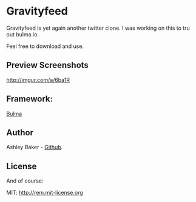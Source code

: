 # Gravityfeed
Gravityfeed is yet again another twitter clone. I was working on this to tru out bulma.io. 

Feel free to download and use.

## Preview Screenshots
http://imgur.com/a/6ba1R

## Framework:

[Bulma](http://bulma.io)

## Author
Ashley Baker - [Github](https://github.com/ashleybakernz).

## License

And of course:

MIT: http://rem.mit-license.org
